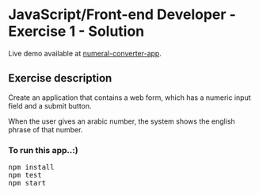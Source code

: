 # JavaScript/Front-end Developer - Exercise 1 - Solution

Live demo available at [numeral-converter-app](doc:numeral-converter-adel.surge.sh).

## Exercise description

Create an application that contains a web form, which has a numeric input field and a submit button.

When the user gives an arabic number, the system shows the english phrase of that number.

### To run this app..:)
<pre>
npm install
npm test
npm start
</pre>
